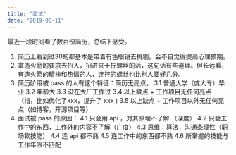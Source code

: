 ```yaml
---
title: "面试"
date: "2019-06-11"
---
```


最近一段时间看了数百份简历，总结下感受。

1. 简历上看到过30的都基本是带着有色眼镜去挑剔。会不自觉得提高心理预期。
2. 拿造火箭的要求去招人，招进来干拧螺丝的活，这句话有些道理。但长远看，有造火箭的精神和热情的人，连拧的螺丝也比别人要好几分。
3. 简历阶段被 pass 的人有这个特征：简历无亮点。 3.1 普通大学（或大专）毕业 3.2 年龄大 3.3 没在大厂工作过 3.4 以上缺点 + 工作项目无任何亮点（指，比如优化了xxx，提升了 xxx ) 3.5 以上缺点 + 工作项目以外无任何亮点（如博客，开源项目等）
4. 面试被 pass 的原因： 4.1 只会用 api ，对其原理不了解 （深度） 4.2 只会工作中的东西，工作外的内容不了解（广度） 4.3 思维：算法，沟通条理性（职场软技能） 4.4 连 api 都不熟 4.5 连工作中的东西都不熟 4.6 所掌握的技能与工作年限不匹配
